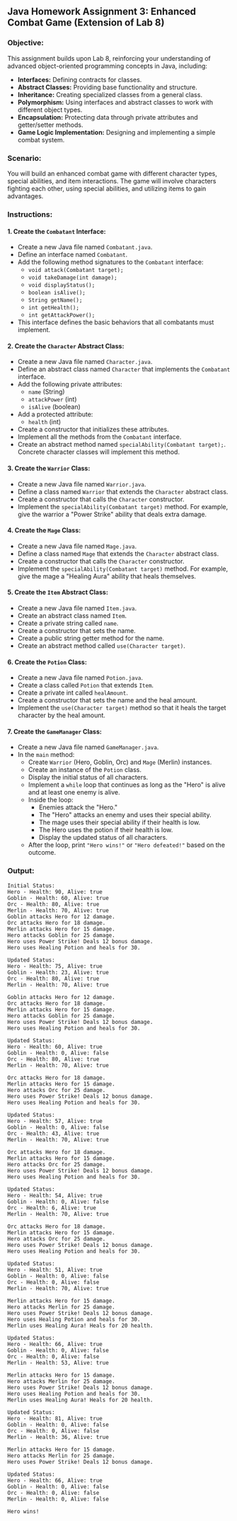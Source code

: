 ## Java Homework Assignment 3: Enhanced Combat Game (Extension of Lab 8)

### Objective:
This assignment builds upon Lab 8, reinforcing your understanding of advanced object-oriented programming concepts in Java, including:
- **Interfaces:** Defining contracts for classes.
- **Abstract Classes:** Providing base functionality and structure.
- **Inheritance:** Creating specialized classes from a general class.
- **Polymorphism:** Using interfaces and abstract classes to work with different object types.
- **Encapsulation:** Protecting data through private attributes and getter/setter methods.
- **Game Logic Implementation:** Designing and implementing a simple combat system.

### Scenario:
You will build an enhanced combat game with different character types, special abilities, and item interactions. The game will involve characters fighting each other, using special abilities, and utilizing items to gain advantages.

### Instructions:

#### 1. Create the ```Combatant``` Interface:
* Create a new Java file named ```Combatant.java```.
* Define an interface named ```Combatant```.
* Add the following method signatures to the ```Combatant``` interface:
  - ```void attack(Combatant target);```
  - ```void takeDamage(int damage);```
  - ```void displayStatus();```
  - ```boolean isAlive();```
  - ```String getName();```
  - ```int getHealth();```
  - ```int getAttackPower();```
* This interface defines the basic behaviors that all combatants must implement.

#### 2. Create the ```Character``` Abstract Class:
* Create a new Java file named ```Character.java```.
* Define an abstract class named ```Character``` that implements the ```Combatant``` interface.
* Add the following private attributes:
  - ```name``` (String)
  - ```attackPower``` (int)
  - ```isAlive``` (boolean)
* Add a protected attribute:
  - ```health``` (int)
* Create a constructor that initializes these attributes.
* Implement all the methods from the ```Combatant``` interface.
* Create an abstract method named ```specialAbility(Combatant target);```. Concrete character classes will implement this method.

#### 3. Create the ```Warrior``` Class:
* Create a new Java file named ```Warrior.java```.
* Define a class named ```Warrior``` that extends the ```Character``` abstract class.
* Create a constructor that calls the ```Character``` constructor.
* Implement the ```specialAbility(Combatant target)``` method. For example, give the warrior a "Power Strike" ability that deals extra damage.

#### 4. Create the ```Mage``` Class:
* Create a new Java file named ```Mage.java```.
* Define a class named ```Mage``` that extends the ```Character``` abstract class.
* Create a constructor that calls the ```Character``` constructor.
* Implement the ```specialAbility(Combatant target)``` method. For example, give the mage a "Healing Aura" ability that heals themselves.

#### 5. Create the ```Item``` Abstract Class:
* Create a new Java file named ```Item.java```.
* Create an abstract class named ```Item```.
* Create a private string called ```name```.
* Create a constructor that sets the name.
* Create a public string getter method for the name.
* Create an abstract method called ```use(Character target)```.

#### 6. Create the ```Potion``` Class:
* Create a new Java file named ```Potion.java```.
* Create a class called ```Potion``` that extends ```Item```.
* Create a private int called ```healAmount```.
* Create a constructor that sets the name and the heal amount.
* Implement the ```use(Character target)``` method so that it heals the target character by the heal amount.

#### 7. Create the ```GameManager``` Class:
* Create a new Java file named ```GameManager.java```.
* In the ```main``` method:
  - Create ```Warrior``` (Hero, Goblin, Orc) and ```Mage``` (Merlin) instances.
  - Create an instance of the ```Potion``` class.
  - Display the initial status of all characters.
  - Implement a ```while``` loop that continues as long as the "Hero" is alive and at least one enemy is alive.
  - Inside the loop:
    + Enemies attack the "Hero."
    + The "Hero" attacks an enemy and uses their special ability.
    + The mage uses their special ability if their health is low.
    + The Hero uses the potion if their health is low.
    + Display the updated status of all characters.
  - After the loop, print ```"Hero wins!"``` or ```"Hero defeated!"``` based on the outcome.

 
### Output:
```
Initial Status:
Hero - Health: 90, Alive: true
Goblin - Health: 60, Alive: true
Orc - Health: 80, Alive: true
Merlin - Health: 70, Alive: true
Goblin attacks Hero for 12 damage.
Orc attacks Hero for 18 damage.
Merlin attacks Hero for 15 damage.
Hero attacks Goblin for 25 damage.
Hero uses Power Strike! Deals 12 bonus damage.
Hero uses Healing Potion and heals for 30.

Updated Status:
Hero - Health: 75, Alive: true
Goblin - Health: 23, Alive: true
Orc - Health: 80, Alive: true
Merlin - Health: 70, Alive: true

Goblin attacks Hero for 12 damage.
Orc attacks Hero for 18 damage.
Merlin attacks Hero for 15 damage.
Hero attacks Goblin for 25 damage.
Hero uses Power Strike! Deals 12 bonus damage.
Hero uses Healing Potion and heals for 30.

Updated Status:
Hero - Health: 60, Alive: true
Goblin - Health: 0, Alive: false
Orc - Health: 80, Alive: true
Merlin - Health: 70, Alive: true

Orc attacks Hero for 18 damage.
Merlin attacks Hero for 15 damage.
Hero attacks Orc for 25 damage.
Hero uses Power Strike! Deals 12 bonus damage.
Hero uses Healing Potion and heals for 30.

Updated Status:
Hero - Health: 57, Alive: true
Goblin - Health: 0, Alive: false
Orc - Health: 43, Alive: true
Merlin - Health: 70, Alive: true

Orc attacks Hero for 18 damage.
Merlin attacks Hero for 15 damage.
Hero attacks Orc for 25 damage.
Hero uses Power Strike! Deals 12 bonus damage.
Hero uses Healing Potion and heals for 30.

Updated Status:
Hero - Health: 54, Alive: true
Goblin - Health: 0, Alive: false
Orc - Health: 6, Alive: true
Merlin - Health: 70, Alive: true

Orc attacks Hero for 18 damage.
Merlin attacks Hero for 15 damage.
Hero attacks Orc for 25 damage.
Hero uses Power Strike! Deals 12 bonus damage.
Hero uses Healing Potion and heals for 30.

Updated Status:
Hero - Health: 51, Alive: true
Goblin - Health: 0, Alive: false
Orc - Health: 0, Alive: false
Merlin - Health: 70, Alive: true

Merlin attacks Hero for 15 damage.
Hero attacks Merlin for 25 damage.
Hero uses Power Strike! Deals 12 bonus damage.
Hero uses Healing Potion and heals for 30.
Merlin uses Healing Aura! Heals for 20 health.

Updated Status:
Hero - Health: 66, Alive: true
Goblin - Health: 0, Alive: false
Orc - Health: 0, Alive: false
Merlin - Health: 53, Alive: true

Merlin attacks Hero for 15 damage.
Hero attacks Merlin for 25 damage.
Hero uses Power Strike! Deals 12 bonus damage.
Hero uses Healing Potion and heals for 30.
Merlin uses Healing Aura! Heals for 20 health.

Updated Status:
Hero - Health: 81, Alive: true
Goblin - Health: 0, Alive: false
Orc - Health: 0, Alive: false
Merlin - Health: 36, Alive: true

Merlin attacks Hero for 15 damage.
Hero attacks Merlin for 25 damage.
Hero uses Power Strike! Deals 12 bonus damage.

Updated Status:
Hero - Health: 66, Alive: true
Goblin - Health: 0, Alive: false
Orc - Health: 0, Alive: false
Merlin - Health: 0, Alive: false

Hero wins!
```
